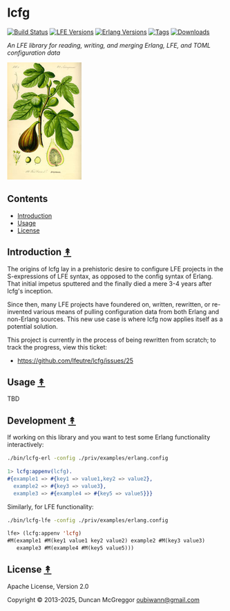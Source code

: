 # lcfg

[![Build Status][gh-actions-badge]][gh-actions]
[![LFE Versions][lfe-badge]][lfe]
[![Erlang Versions][erlang-badge]][versions]
[![Tags][github-tags-badge]][github-tags]
[![Downloads][hex-downloads]][hex-package]

*An LFE library for reading, writing, and merging Erlang, LFE, and TOML configuration data*

[![Project Logo][logo]][logo-large]


## Contents

* [Introduction](#introduction-)
* [Usage](#usage-)
* [License](#license-)

## Introduction [&#x219F;](#contents)

The origins of lcfg lay in a prehistoric desire to configure LFE projects in the S-expressions of LFE syntax, as opposed to the config syntax of Erlang. That initial impetus sputtered and the finally died a mere 3-4 years after lcfg's inception.

Since then, many LFE projects have foundered on, written, rewritten, or re-invented various means of pulling configuration data from both Erlang and non-Erlang sources. This new use case is where lcfg now applies itself as a potential solution.

This project is currently in the process of being rewritten from scratch; to track the progress, view this ticket:
* https://github.com/lfeutre/lcfg/issues/25

## Usage [&#x219F;](#contents)

TBD

## Development [&#x219F;](#contents)

If working on this library and you want to test some Erlang functionality interactively:

``` sh
./bin/lcfg-erl -config ./priv/examples/erlang.config
```

``` erlang
1> lcfg:appenv(lcfg).
#{example1 => #{key1 => value1,key2 => value2},
  example2 => #{key3 => value3},
  example3 => #{example4 => #{key5 => value5}}}
```

Similarly, for LFE functionality:

``` sh
./bin/lcfg-lfe -config ./priv/examples/erlang.config
```

``` lisp
lfe> (lcfg:appenv 'lcfg)
#M(example1 #M(key1 value1 key2 value2) example2 #M(key3 value3)
   example3 #M(example4 #M(key5 value5)))
```

## License [&#x219F;](#contents)

Apache License, Version 2.0

Copyright © 2013-2025, Duncan McGreggor <oubiwann@gmail.com>

[//]: ---Named-Links---

[logo]: priv/images/Illustration_Ficus_carica0-small.jpg
[logo-large]: priv/images/Illustration_Ficus_carica0.jpg
[screenshot]: priv/images/screenshot.png
[org]: https://github.com/lfeutre
[github]: https://github.com/lfeutre/lcfg
[gh-actions-badge]: https://github.com/lfeutre/lcfg/workflows/ci%2Fcd/badge.svg
[gh-actions]: https://github.com/lfeutre/lcfg/actions
[lfe]: https://github.com/lfe/lfe
[lfe-badge]: https://img.shields.io/badge/lfe-2.2+-blue.svg
[erlang-badge]: https://img.shields.io/badge/erlang-21%20to%2027-blue.svg
[versions]: https://github.com/lfeutre/dirs/blob/main/rebar.config
[github-tags]: https://github.com/lfeutre/lcfg/tags
[github-tags-badge]: https://img.shields.io/github/tag/lfeutre/lcfg.svg
[github-downloads]: https://img.shields.io/github/downloads/lfeutre/lcfg/total.svg
[hex-badge]: https://img.shields.io/hexpm/v/lcfg.svg?maxAge=2592000
[hex-package]: https://hex.pm/packages/lcfg
[hex-downloads]: https://img.shields.io/hexpm/dt/lcfg.svg
